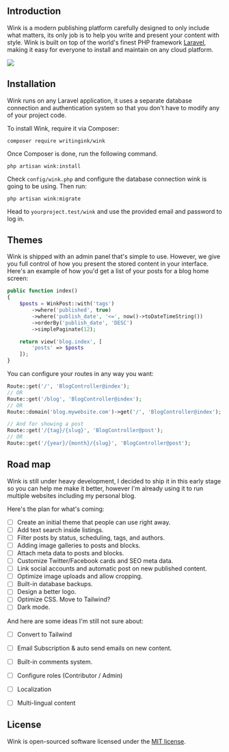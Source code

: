 ## Introduction

Wink is a modern publishing platform carefully designed to only include what matters, its only job is to help you write and present your content with style. Wink is built on top of the world's finest PHP framework [Laravel](https://laravel.com), making it easy for everyone to install and maintain on any cloud platform.

<img src="https://themsaid.com/storage/wink/images/PaKOXK0bck5IrbVohbC6zQGxZr4CG31enOUt5n80.png">

## Installation

Wink runs on any Laravel application, it uses a separate database connection and authentication system so that you don't have to modify any of your project code.

To install Wink, require it via Composer:

```
composer require writingink/wink
```

Once Composer is done, run the following command.

```
php artisan wink:install
```

Check `config/wink.php` and configure the database connection wink is going to be using. Then run:

```
php artisan wink:migrate
```

Head to `yourproject.test/wink` and use the provided email and password to log in.

## Themes

Wink is shipped with an admin panel that's simple to use. However, we give you full control of how you present the stored content in your interface. Here's an example of how you'd get a list of your posts for a blog home screen:

```php
public function index()
{
    $posts = WinkPost::with('tags')
        ->where('published', true)
        ->where('publish_date', '<=', now()->toDateTimeString())
        ->orderBy('publish_date', 'DESC')
        ->simplePaginate(12);

    return view('blog.index', [
        'posts' => $posts
    ]);
}
```

You can configure your routes in any way you want:

```php
Route::get('/', 'BlogController@index');
// OR
Route::get('/blog', 'BlogController@index');
// OR
Route::domain('blog.mywebsite.com')->get('/', 'BlogController@index');

// And for showing a post
Route::get('/{tag}/{slug}', 'BlogController@post');
// OR
Route::get('/{year}/{month}/{slug}', 'BlogController@post');
```

## Road map

Wink is still under heavy development, I decided to ship it in this early stage so you can help me make it better, however I'm already using it to run multiple websites including my personal blog.

Here's the plan for what's coming:

- [ ] Create an initial theme that people can use right away.
- [ ] Add text search inside listings.
- [ ] Filter posts by status, scheduling, tags, and authors.
- [ ] Adding image galleries to posts and blocks.
- [ ] Attach meta data to posts and blocks.
- [ ] Customize Twitter/Facebook cards and SEO meta data.
- [ ] Link social accounts and automatic post on new published content.
- [ ] Optimize image uploads and allow cropping.
- [ ] Built-in database backups.
- [ ] Design a better logo.
- [ ] Optimize CSS. Move to Tailwind?
- [ ] Dark mode.

And here are some ideas I'm still not sure about:

- [ ] Convert to Tailwind
- [ ] Email Subscription & auto send emails on new content.
- [ ] Built-in comments system.
- [ ] Configure roles (Contributor / Admin)
- [ ] Localization
- [ ] Multi-lingual content


## License

Wink is open-sourced software licensed under the [MIT license](https://opensource.org/licenses/MIT).
